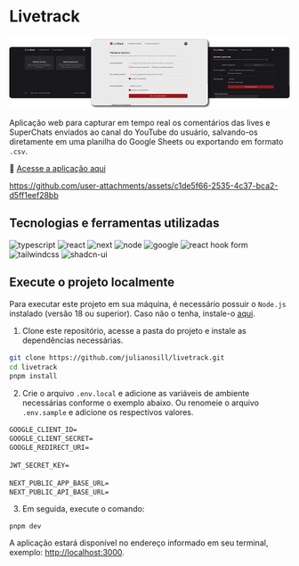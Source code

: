 # Livetrack

![Imagem com três telas da aplicação](.github/readme/livetrack-readme.png)

Aplicação web para capturar em tempo real os comentários das lives e SuperChats enviados ao canal do YouTube do usuário, salvando-os diretamente em uma planilha do Google Sheets ou exportando em formato `.csv`.

🔗 [Acesse a aplicação aqui](https://livetrack.julianosill.com.br)

https://github.com/user-attachments/assets/c1de5f66-2535-4c37-bca2-d5ff1eef28bb

## Tecnologias e ferramentas utilizadas

![typescript](https://img.shields.io/badge/typescript-292b36?style=for-the-badge&logo=typescript)
![react](https://img.shields.io/badge/react-292b36?style=for-the-badge&logo=react)
![next](https://img.shields.io/badge/next.js-292b36?style=for-the-badge&logo=next.js)
![node](https://img.shields.io/badge/node.js-292b36?style=for-the-badge&logo=node.js)
![google](https://img.shields.io/badge/google-292b36?style=for-the-badge&logo=google)
![react hook form](https://img.shields.io/badge/react--hook--form-292b36?style=for-the-badge&logo=reacthookform)
![tailwindcss](https://img.shields.io/badge/tailwindcss-292b36?style=for-the-badge&logo=tailwindcss)
![shadcn-ui](https://img.shields.io/badge/shadcn--ui-292b36?style=for-the-badge&logo=shadcnui)

## Execute o projeto localmente

Para executar este projeto em sua máquina, é necessário possuir o `Node.js` instalado (versão 18 ou superior). Caso não o tenha, instale-o [aqui](https://nodejs.org).

1. Clone este repositório, acesse a pasta do projeto e instale as dependências necessárias.

```bash
git clone https://github.com/julianosill/livetrack.git
cd livetrack
pnpm install
```

2. Crie o arquivo `.env.local` e adicione as variáveis de ambiente necessárias conforme o exemplo abaixo. Ou renomeie o arquivo `.env.sample` e adicione os respectivos valores.

```
GOOGLE_CLIENT_ID=
GOOGLE_CLIENT_SECRET=
GOOGLE_REDIRECT_URI=

JWT_SECRET_KEY=

NEXT_PUBLIC_APP_BASE_URL=
NEXT_PUBLIC_API_BASE_URL=
```

3. Em seguida, execute o comando:

```bach
pnpm dev
```

A aplicação estará disponível no endereço informado em seu terminal, exemplo: [http://localhost:3000](http://localhost:3000).
